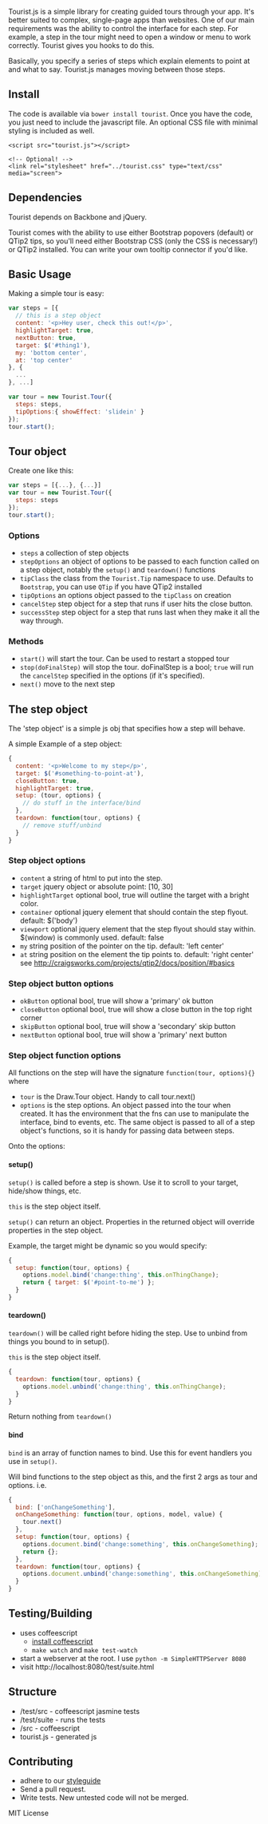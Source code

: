 Tourist.js is a simple library for creating guided tours through your app.
It's better suited to complex, single-page apps than websites. One of our main
requirements was the ability to control the interface for each step. For
example, a step in the tour might need to open a window or menu to work
correctly. Tourist gives you hooks to do this.

Basically, you specify a series of steps which explain elements to point at
and what to say. Tourist.js manages moving between those steps.

## Install

The code is available via `bower install tourist`. Once you have the code, you just need to include the javascript file. An optional CSS file with minimal styling is included as well.

```
<script src="tourist.js"></script>

<!-- Optional! -->
<link rel="stylesheet" href="../tourist.css" type="text/css" media="screen">
```

## Dependencies

Tourist depends on Backbone and jQuery.

Tourist comes with the ability to use either Bootstrap popovers (default) or QTip2 tips, so you'll need either Bootstrap CSS (only the CSS is necessary!) or QTip2 installed. You can write your own tooltip connector if you'd like.

## Basic Usage

Making a simple tour is easy:

```javascript
var steps = [{
  // this is a step object
  content: '<p>Hey user, check this out!</p>',
  highlightTarget: true,
  nextButton: true,
  target: $('#thing1'),
  my: 'bottom center',
  at: 'top center'
}, {
  ...
}, ...]

var tour = new Tourist.Tour({
  steps: steps,
  tipOptions:{ showEffect: 'slidein' }
});
tour.start();
```

## Tour object

Create one like this:

```javascript
var steps = [{...}, {...}]
var tour = new Tourist.Tour({
  steps: steps
});
tour.start();
```

### Options

* `steps` a collection of step objects
* `stepOptions` an object of options to be passed to each function called on a step object, notably the `setup()` and `teardown()` functions
* `tipClass` the class from the `Tourist.Tip` namespace to use. Defaults to `Bootstrap`, you can use `QTip` if you have QTip2 installed
* `tipOptions` an options object passed to the `tipClass` on creation
* `cancelStep` step object for a step that runs if user hits the close button.
* `successStep` step object for a step that runs last when they make it all the way through.

### Methods

* `start()` will start the tour. Can be used to restart a stopped tour
* `stop(doFinalStep)` will stop the tour. doFinalStep is a bool; `true` will run the `cancelStep` specified in the options (if it's specified).
* `next()` move to the next step

## The step object

The 'step object' is a simple js obj that specifies how a step will behave.

A simple Example of a step object:

```javascript
{
  content: '<p>Welcome to my step</p>',
  target: $('#something-to-point-at'),
  closeButton: true,
  highlightTarget: true,
  setup: (tour, options) {
    // do stuff in the interface/bind
  },
  teardown: function(tour, options) {
    // remove stuff/unbind
  }
}
```

### Step object options

* `content` a string of html to put into the step.
* `target` jquery object or absolute point: [10, 30]
* `highlightTarget` optional bool, true will outline the target with a bright color.
* `container` optional jquery element that should contain the step flyout.
              default: $('body')
* `viewport` optional jquery element that the step flyout should stay within.
             $(window) is commonly used. default: false
* `my` string position of the pointer on the tip. default: 'left center'
* `at` string position on the element the tip points to. default: 'right center' see http://craigsworks.com/projects/qtip2/docs/position/#basics

### Step object button options

* `okButton` optional bool, true will show a 'primary' ok button
* `closeButton` optional bool, true will show a close button in the top right corner
* `skipButton` optional bool, true will show a 'secondary' skip button
* `nextButton` optional bool, true will show a 'primary' next button

### Step object function options

All functions on the step will have the signature `function(tour, options){}` where

* `tour` is the Draw.Tour object. Handy to call tour.next()
* `options` is the step options. An object passed into the tour when created.
            It has the environment that the fns can use to manipulate the
            interface, bind to events, etc. The same object is passed to all
            of a step object's functions, so it is handy for passing data
            between steps.

Onto the options:

#### setup()

`setup()` is called before a step is shown. Use it to scroll to your target, hide/show things, etc.

`this` is the step object itself.

`setup()` can return an object. Properties in the returned object will override
properties in the step object.

Example, the target might be dynamic so you would specify:

```javascript
{
  setup: function(tour, options) {
    options.model.bind('change:thing', this.onThingChange);
    return { target: $('#point-to-me') };
  }
}
```

#### teardown()

`teardown()` will be called right before hiding the step. Use to unbind from
things you bound to in setup().

`this` is the step object itself.

```javascript
{
  teardown: function(tour, options) {
    options.model.unbind('change:thing', this.onThingChange);
  }
}
```

Return nothing from `teardown()`

#### bind

`bind` is an array of function names to bind. Use this for event handlers you use in `setup()`.

Will bind functions to the step object as this, and the first 2 args as tour and options. i.e.

```javascript
{
  bind: ['onChangeSomething'],
  onChangeSomething: function(tour, options, model, value) {
    tour.next()
  },
  setup: function(tour, options) {
    options.document.bind('change:something', this.onChangeSomething);
    return {};
  },
  teardown: function(tour, options) {
    options.document.unbind('change:something', this.onChangeSomething)
  }
}
```

## Testing/Building

* uses coffeescript
  * [install coffeescript][install]
  * `make watch` and `make test-watch`
* start a webserver at the root. I use `python -m SimpleHTTPServer 8080`
* visit http://localhost:8080/test/suite.html

## Structure

* /test/src - coffeescript jasmine tests
* /test/suite - runs the tests
* /src - coffeescript
* tourist.js - generated js

## Contributing

* adhere to our [styleguide][styleguide]
* Send a pull request.
* Write tests. New untested code will not be merged.

MIT License

[jasmine]: http://pivotal.github.com/jasmine/
[install]: http://jashkenas.github.com/coffee-script/#installation
[skeleton]: http://buttersafe.com/2008/03/13/romance-on-the-floating-island/
[styleguide]: https://github.com/easelinc/coffeescript-style-guide